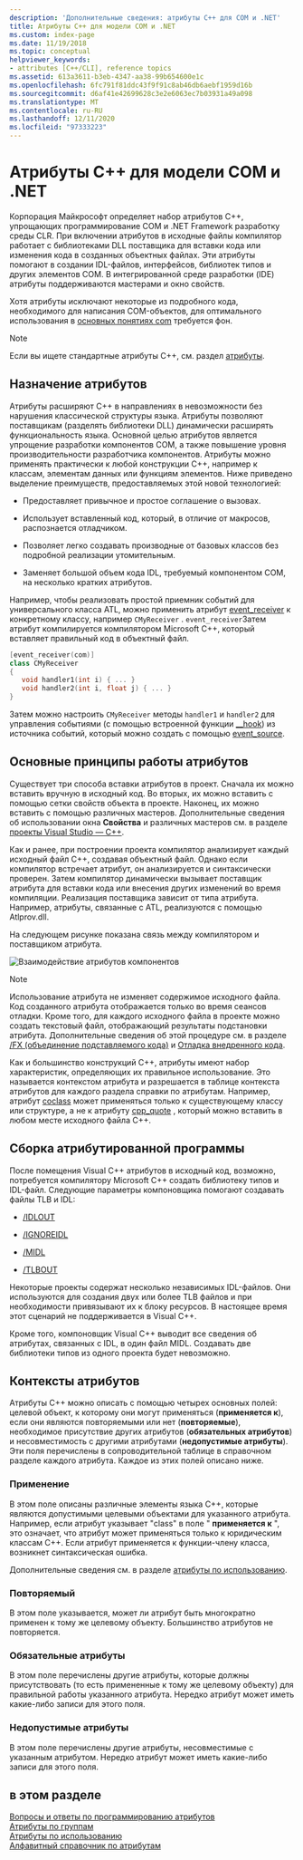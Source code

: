 ```yaml
---
description: 'Дополнительные сведения: атрибуты C++ для COM и .NET'
title: Атрибуты C++ для модели COM и .NET
ms.custom: index-page
ms.date: 11/19/2018
ms.topic: conceptual
helpviewer_keywords:
- attributes [C++/CLI], reference topics
ms.assetid: 613a3611-b3eb-4347-aa38-99b654600e1c
ms.openlocfilehash: 6fc791f81ddc43f9f91c8ab46db6aebf1959d16b
ms.sourcegitcommit: d6af41e42699628c3e2e6063ec7b03931a49a098
ms.translationtype: MT
ms.contentlocale: ru-RU
ms.lasthandoff: 12/11/2020
ms.locfileid: "97333223"
---
```

# <a name="c-attributes-for-com-and-net"></a>Атрибуты C++ для модели COM и .NET

Корпорация Майкрософт определяет набор атрибутов C++, упрощающих программирование COM и .NET Framework разработку среды CLR. При включении атрибутов в исходные файлы компилятор работает с библиотеками DLL поставщика для вставки кода или изменения кода в созданных объектных файлах. Эти атрибуты помогают в создании IDL-файлов, интерфейсов, библиотек типов и других элементов COM. В интегрированной среде разработки (IDE) атрибуты поддерживаются мастерами и окно свойств.

Хотя атрибуты исключают некоторые из подробного кода, необходимого для написания COM-объектов, для оптимального использования в [основных понятиях com](/windows/win32/com/the-component-object-model) требуется фон.

> [!NOTE]
> Если вы ищете стандартные атрибуты C++, см. раздел [атрибуты](../../cpp/attributes.md).

## <a name="purpose-of-attributes"></a>Назначение атрибутов

Атрибуты расширяют C++ в направлениях в невозможности без нарушения классической структуры языка. Атрибуты позволяют поставщикам (разделять библиотеки DLL) динамически расширять функциональность языка. Основной целью атрибутов является упрощение разработки компонентов COM, а также повышение уровня производительности разработчика компонентов. Атрибуты можно применять практически к любой конструкции C++, например к классам, элементам данных или функциям элементов. Ниже приведено выделение преимуществ, предоставляемых этой новой технологией:

- Предоставляет привычное и простое соглашение о вызовах.

- Использует вставленный код, который, в отличие от макросов, распознается отладчиком.

- Позволяет легко создавать производные от базовых классов без подробной реализации утомительным.

- Заменяет большой объем кода IDL, требуемый компонентом COM, на несколько кратких атрибутов.

Например, чтобы реализовать простой приемник событий для универсального класса ATL, можно применить атрибут [event_receiver](event-receiver.md) к конкретному классу, например `CMyReceiver` . `event_receiver`Затем атрибут компилируется компилятором Microsoft C++, который вставляет правильный код в объектный файл.

```cpp
[event_receiver(com)]
class CMyReceiver
{
   void handler1(int i) { ... }
   void handler2(int i, float j) { ... }
}
```

Затем можно настроить `CMyReceiver` методы `handler1` и `handler2` для управления событиями (с помощью встроенной функции [__hook](../../cpp/hook.md)) из источника событий, который можно создать с помощью [event_source](event-source.md).

## <a name="basic-mechanics-of-attributes"></a>Основные принципы работы атрибутов

Существует три способа вставки атрибутов в проект. Сначала их можно вставить вручную в исходный код. Во вторых, их можно вставить с помощью сетки свойств объекта в проекте. Наконец, их можно вставить с помощью различных мастеров. Дополнительные сведения об использовании окна **Свойства** и различных мастеров см. в разделе [проекты Visual Studio — C++](../../build/creating-and-managing-visual-cpp-projects.md).

Как и ранее, при построении проекта компилятор анализирует каждый исходный файл C++, создавая объектный файл. Однако если компилятор встречает атрибут, он анализируется и синтаксически проверен. Затем компилятор динамически вызывает поставщик атрибута для вставки кода или внесения других изменений во время компиляции. Реализация поставщика зависит от типа атрибута. Например, атрибуты, связанные с ATL, реализуются с помощью Atlprov.dll.

На следующем рисунке показана связь между компилятором и поставщиком атрибута.

![Взаимодействие атрибутов компонентов](../media/vccompattrcomm.gif "Взаимодействие атрибутов компонентов")

> [!NOTE]
> Использование атрибута не изменяет содержимое исходного файла. Код созданного атрибута отображается только во время сеансов отладки. Кроме того, для каждого исходного файла в проекте можно создать текстовый файл, отображающий результаты подстановки атрибута. Дополнительные сведения об этой процедуре см. в разделе [/FX (объединение подставляемого кода)](../../build/reference/fx-merge-injected-code.md) и [Отладка внедренного кода](/visualstudio/debugger/how-to-debug-injected-code).

Как и большинство конструкций C++, атрибуты имеют набор характеристик, определяющих их правильное использование. Это называется контекстом атрибута и разрешается в таблице контекста атрибутов для каждого раздела справки по атрибутам. Например, атрибут [coclass](coclass.md) может применяться только к существующему классу или структуре, а не к атрибуту [cpp_quote](cpp-quote.md) , который можно вставить в любом месте исходного файла C++.

## <a name="building-an-attributed-program"></a>Сборка атрибутированной программы

После помещения Visual C++ атрибутов в исходный код, возможно, потребуется компилятору Microsoft C++ создать библиотеку типов и IDL-файл. Следующие параметры компоновщика помогают создавать файлы TLB и IDL:

- [/IDLOUT](../../build/reference/idlout-name-midl-output-files.md)

- [/IGNOREIDL](../../build/reference/ignoreidl-don-t-process-attributes-into-midl.md)

- [/MIDL](../../build/reference/midl-specify-midl-command-line-options.md)

- [/TLBOUT](../../build/reference/tlbout-name-dot-tlb-file.md)

Некоторые проекты содержат несколько независимых IDL-файлов. Они используются для создания двух или более TLB файлов и при необходимости привязывают их к блоку ресурсов. В настоящее время этот сценарий не поддерживается в Visual C++.

Кроме того, компоновщик Visual C++ выводит все сведения об атрибутах, связанных с IDL, в один файл MIDL. Создавать две библиотеки типов из одного проекта будет невозможно.

## <a name="attribute-contexts"></a><a name="contexts"></a> Контексты атрибутов

Атрибуты C++ можно описать с помощью четырех основных полей: целевой объект, к которому они могут применяться (**применяется к**), если они являются повторяемыми или нет (**повторяемые**), необходимое присутствие других атрибутов (**обязательных атрибутов**) и несовместимость с другими атрибутами (**недопустимые атрибуты**). Эти поля перечислены в сопроводительной таблице в справочном разделе каждого атрибута. Каждое из этих полей описано ниже.

### <a name="applies-to"></a>Применение

В этом поле описаны различные элементы языка C++, которые являются допустимыми целевыми объектами для указанного атрибута. Например, если атрибут указывает "class" в поле " **применяется к** ", это означает, что атрибут может применяться только к юридическим классам C++. Если атрибут применяется к функции-члену класса, возникнет синтаксическая ошибка.

Дополнительные сведения см. в разделе [атрибуты по использованию](attributes-by-usage.md).

### <a name="repeatable"></a>Повторяемый

В этом поле указывается, может ли атрибут быть многократно применен к тому же целевому объекту. Большинство атрибутов не повторяется.

### <a name="required-attributes"></a>Обязательные атрибуты

В этом поле перечислены другие атрибуты, которые должны присутствовать (то есть примененные к тому же целевому объекту) для правильной работы указанного атрибута. Нередко атрибут может иметь какие-либо записи для этого поля.

### <a name="invalid-attributes"></a>Недопустимые атрибуты

В этом поле перечислены другие атрибуты, несовместимые с указанным атрибутом. Нередко атрибут может иметь какие-либо записи для этого поля.

## <a name="in-this-section"></a>в этом разделе

[Вопросы и ответы по программированию атрибутов](attribute-programming-faq.md)<br/>
[Атрибуты по группам](attributes-by-group.md)<br/>
[Атрибуты по использованию](attributes-by-usage.md)<br/>
[Алфавитный справочник по атрибутам](attributes-alphabetical-reference.md)
